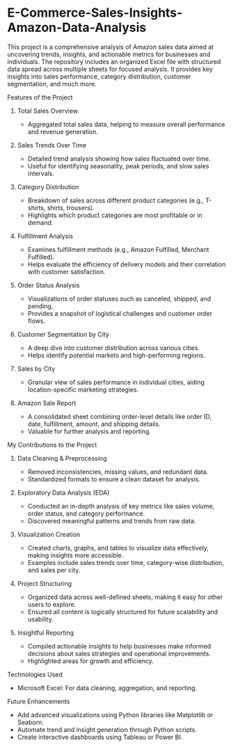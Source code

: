 # E-Commerce-Sales-Insights-Amazon-Data-Analysis

This project is a comprehensive analysis of Amazon sales data aimed at uncovering trends, insights, and actionable metrics for businesses and individuals. The repository includes an organized Excel file with structured data spread across multiple sheets for focused analysis. It provides key insights into sales performance, category distribution, customer segmentation, and much more.

 Features of the Project

1. Total Sales Overview  
   - Aggregated total sales data, helping to measure overall performance and revenue generation.

2. Sales Trends Over Time  
   - Detailed trend analysis showing how sales fluctuated over time.  
   - Useful for identifying seasonality, peak periods, and slow sales intervals.

3. Category Distribution  
   - Breakdown of sales across different product categories (e.g., T-shirts, shirts, trousers).  
   - Highlights which product categories are most profitable or in demand.

4. Fulfillment Analysis  
   - Examines fulfillment methods (e.g., Amazon Fulfilled, Merchant Fulfilled).  
   - Helps evaluate the efficiency of delivery models and their correlation with customer satisfaction.

5. Order Status Analysis  
   - Visualizations of order statuses such as canceled, shipped, and pending.  
   - Provides a snapshot of logistical challenges and customer order flows.

6. Customer Segmentation by City  
   - A deep dive into customer distribution across various cities.  
   - Helps identify potential markets and high-performing regions.

7. Sales by City  
   - Granular view of sales performance in individual cities, aiding location-specific marketing strategies.

8. Amazon Sale Report  
   - A consolidated sheet combining order-level details like order ID, date, fulfillment, amount, and shipping details.  
   - Valuable for further analysis and reporting.



 My Contributions to the Project
1. Data Cleaning & Preprocessing  
   - Removed inconsistencies, missing values, and redundant data.  
   - Standardized formats to ensure a clean dataset for analysis.

2. Exploratory Data Analysis (EDA)  
   - Conducted an in-depth analysis of key metrics like sales volume, order status, and category performance.  
   - Discovered meaningful patterns and trends from raw data.

3. Visualization Creation  
   - Created charts, graphs, and tables to visualize data effectively, making insights more accessible.  
   - Examples include sales trends over time, category-wise distribution, and sales per city.

4. Project Structuring  
   - Organized data across well-defined sheets, making it easy for other users to explore.  
   - Ensured all content is logically structured for future scalability and usability.

5. Insightful Reporting  
   - Compiled actionable insights to help businesses make informed decisions about sales strategies and operational improvements.  
   - Highlighted areas for growth and efficiency.



 Technologies Used
- Microsoft Excel: For data cleaning, aggregation, and reporting.  


 Future Enhancements
- Add advanced visualizations using Python libraries like Matplotlib or Seaborn.  
- Automate trend and insight generation through Python scripts.  
- Create interactive dashboards using Tableau or Power BI.

